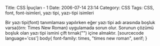 Title: CSS İpuçları - 1
Date: 2006-07-14 23:14
Category: CSS
Tags: CSS, font, font-isimleri, yazı tipi, yazı-tipi isimleri

Bir yazı tipi(font) tanımlaması yapılırken eğer yazı tipi adı arasında
boşluk varsa(örn: Times New Roman) uygulamada sorun olur. Sorunun çözümü
boşluk olan yazı tipi ismini çift tırnak("") içine almaktır. [sourcecode
language='css'] body{ font-family: times, "times new roman", serif; }

